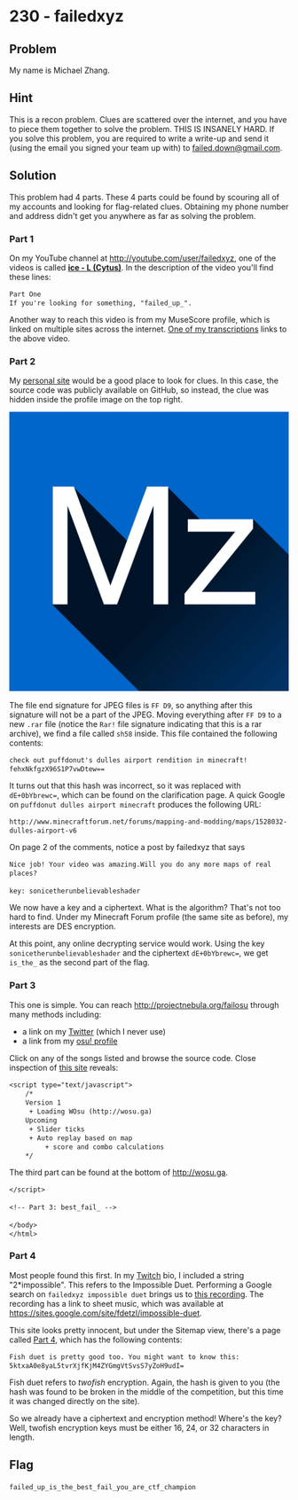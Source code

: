 # 230 - failedxyz

## Problem

My name is Michael Zhang.

## Hint

This is a recon problem. Clues are scattered over the internet, and you have to piece them together to solve the problem. THIS IS INSANELY HARD. If you solve this problem, you are required to write a write-up and send it (using the email you signed your team up with) to failed.down@gmail.com.

## Solution

This problem had 4 parts. These 4 parts could be found by scouring all of my accounts and looking for flag-related clues. Obtaining my phone number and address didn't get you anywhere as far as solving the problem.

### Part 1

On my YouTube channel at http://youtube.com/user/failedxyz, one of the videos is called [**ice - L (Cytus)**](https://www.youtube.com/watch?v=eUSQBqGZwH4). In the description of the video you'll find these lines:

```
Part One
If you're looking for something, "failed_up_".
```

Another way to reach this video is from my MuseScore profile, which is linked on multiple sites across the internet. [One of my transcriptions](http://musescore.com/user/133763/scores/213861) links to the above video.

### Part 2

My [personal site](http://failedxyz.github.io) would be a good place to look for clues. In this case, the source code was publicly available on GitHub, so instead, the clue was hidden inside the profile image on the top right.

![1](mz1.jpg)

The file end signature for JPEG files is `FF D9`, so anything after this signature will not be a part of the JPEG. Moving everything after `FF D9` to a new `.rar` file (notice the `Rar!` file signature indicating that this is a rar archive), we find a file called `sh58` inside. This file contained the following contents:

```
check out puffdonut's dulles airport rendition in minecraft! fehxNkfgzX96S1P7vwDtew==
```

It turns out that this hash was incorrect, so it was replaced with `dE+0bYbrewc=`, which can be found on the clarification page. A quick Google on `puffdonut dulles airport minecraft` produces the following URL:

```
http://www.minecraftforum.net/forums/mapping-and-modding/maps/1528032-dulles-airport-v6
```

On page 2 of the comments, notice a post by failedxyz that says

```
Nice job! Your video was amazing.Will you do any more maps of real places?

key: sonicetherunbelievableshader
```

We now have a key and a ciphertext. What is the algorithm? That's not too hard to find. Under my Minecraft Forum profile (the same site as before), my interests are DES encryption.

At this point, any online decrypting service would work. Using the key `sonicetherunbelievableshader` and the ciphertext `dE+0bYbrewc=`, we get `is_the_` as the second part of the flag.

### Part 3

This one is simple. You can reach http://projectnebula.org/failosu through many methods including:

* a link on my [Twitter](http://twitter.com/fdetzl) (which I never use)
* a link from my [osu! profile](http://osu.ppy.sh/u/IOException)

Click on any of the songs listed and browse the source code. Close inspection of [this site](http://projectnebula.org/failosu/play.php?folder=39804+xi+-+FREEDOM+DiVE&map=xi+-+FREEDOM+DiVE+%28Nakagawa-Kanon%29+%5BFOUR+DIMENSIONS%5D.osu) reveals:

```
<script type="text/javascript">
	/*
	Version 1
	 + Loading WOsu (http://wosu.ga)
	Upcoming
	 + Slider ticks
	 + Auto replay based on map
		 + score and combo calculations
	*/
```

The third part can be found at the bottom of http://wosu.ga.

```
</script>

<!-- Part 3: best_fail_ -->

</body>
</html>
```

### Part 4

Most people found this first. In my [Twitch](http://twitch.tv/failedxyz) bio, I included a string "2*impossible". This refers to the Impossible Duet. Performing a Google search on `failedxyz impossible duet` brings us to [this recording](https://soundcloud.com/failedxyz/passacaglia). The recording has a link to sheet music, which was available at https://sites.google.com/site/fdetzl/impossible-duet.

This site looks pretty innocent, but under the Sitemap view, there's a page called [Part 4](https://sites.google.com/site/fdetzl/part-4), which has the following contents:

```
Fish duet is pretty good too. You might want to know this: 5ktxaA0e8yaL5tvrXjfKjM4ZYGmgVtSvsS7yZoH9udI=
```

Fish duet refers to *twofish* encryption. Again, the hash is given to you (the hash was found to be broken in the middle of the competition, but this time it was changed directly on the site).

So we already have a ciphertext and encryption method! Where's the key? Well, twofish encryption keys must be either 16, 24, or 32 characters in length. 

## Flag

`failed_up_is_the_best_fail_you_are_ctf_champion`




